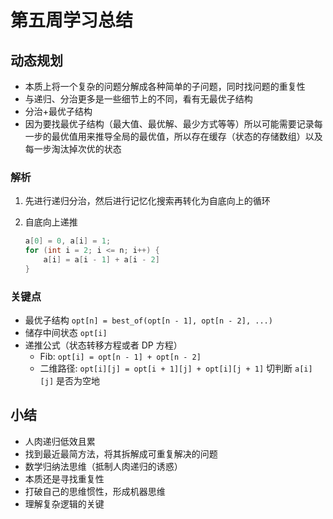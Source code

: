 # 第五周学习总结

## 动态规划

- 本质上将一个复杂的问题分解成各种简单的子问题，同时找问题的重复性
- 与递归、分治更多是一些细节上的不同，看有无最优子结构
- 分治+最优子结构
- 因为要找最优子结构（最大值、最优解、最少方式等等）所以可能需要记录每一步的最优值用来推导全局的最优值，所以存在缓存（状态的存储数组）以及每一步淘汰掉次优的状态

### 解析

1. 先进行递归分治，然后进行记忆化搜索再转化为自底向上的循环
2. 自底向上递推

    ```java
    a[0] = 0, a[i] = 1;
    for (int i = 2; i <= n; i++) {
        a[i] = a[i - 1] + a[i - 2]
    }
    ```

### 关键点

- 最优子结构 `opt[n] = best_of(opt[n - 1], opt[n - 2], ...)`
- 储存中间状态 `opt[i]`
- 递推公式（状态转移方程或者 DP 方程）
  - Fib: `opt[i] = opt[n - 1] + opt[n - 2]`
  - 二维路径: `opt[i][j] = opt[i + 1][j] + opt[i][j + 1]` 切判断 `a[i][j]` 是否为空地

## 小结

- 人肉递归低效且累
- 找到最近最简方法，将其拆解成可重复解决的问题
- 数学归纳法思维（抵制人肉递归的诱惑）
- 本质还是寻找重复性
- 打破自己的思维惯性，形成机器思维
- 理解复杂逻辑的关键
